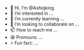 - 👋 Hi, I’m @Ashiqking
- 👀 I’m interested in ...
- 🌱 I’m currently learning ...
- 💞️ I’m looking to collaborate on ...
- 📫 How to reach me ...
- 😄 Pronouns: ...
- ⚡ Fun fact: ...

<!---
Ashiqking/Ashiqking is a ✨ special ✨ repository because its `README.md` (this file) appears on your GitHub profile.
You can click the Preview link to take a look at your changes.
--->
